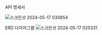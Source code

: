 API 명세서

![스크린샷 2024-05-17 030854](https://github.com/docoding0228/spring_Assignment/assets/165769964/2746d670-600d-4128-a74a-43f268520bd0)

ERD 다이어그램
![스크린샷 2024-05-17 025331](https://github.com/docoding0228/spring_Assignment/assets/165769964/1302e33e-5df2-4adc-ac38-e2cd54b8ef41)
